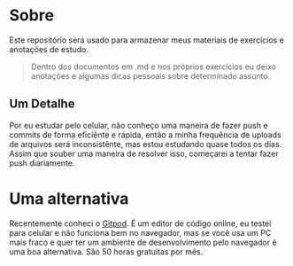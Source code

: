 # Sobre
Este repositório será usado para armazenar meus materiais de exercícios e anotações de estudo.
> Dentro dos documentos em .md e nos próprios exercícios eu deixo anotações e algumas dicas pessoais sobre determinado assunto.

## Um Detalhe
Por eu estudar pelo celular, não conheço uma maneira de fazer push e commits de forma eficiênte e rápida, então a minha frequência de uploads de arquivos será inconsistênte, mas estou estudando quase todos os dias.
Assim que souber uma maneira de resolver isso, começarei a tentar fazer push diariamente.

# Uma alternativa
Recentemente conheci o [Gitpod](https://www.gitpod.io/). É um editor de código online, eu testei para celular e não funciona bem no navegador, mas se você usa um PC mais fraco e quer ter um ambiente de desenvolvimento pelo navegador é uma boa alternativa. São 50 horas gratuitas por mês.

